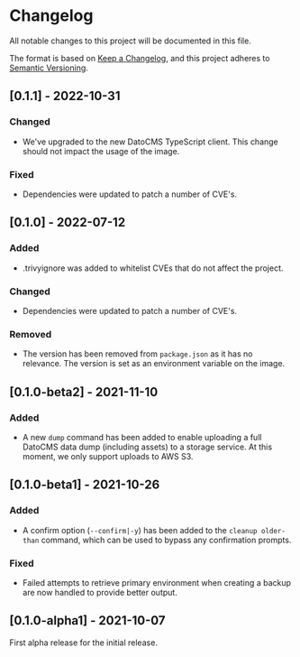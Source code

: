 Changelog
===

All notable changes to this project will be documented in this file.

The format is based on [Keep a Changelog](https://keepachangelog.com/en/1.0.0/),
and this project adheres to [Semantic Versioning](https://semver.org/spec/v2.0.0.html).

## [0.1.1] - 2022-10-31

### Changed
- We've upgraded to the new DatoCMS TypeScript client. This change should not impact the usage of the image.

### Fixed
- Dependencies were updated to patch a number of CVE's.

## [0.1.0] - 2022-07-12

### Added
- .trivyignore was added to whitelist CVEs that do not affect the project. 

### Changed
- Dependencies were updated to patch a number of CVE's.

### Removed
- The version has been removed from `package.json` as it has no relevance. The version is set as an environment variable
  on the image.

## [0.1.0-beta2] - 2021-11-10

### Added
- A new `dump` command has been added to enable uploading a full DatoCMS data dump (including assets) to a storage
  service. At this moment, we only support uploads to AWS S3.

## [0.1.0-beta1] - 2021-10-26

### Added
- A confirm option (`--confirm|-y`) has been added to the `cleanup older-than` command, which can be used to bypass any 
  confirmation prompts.

### Fixed
- Failed attempts to retrieve primary environment when creating a backup are now handled to provide better output.

## [0.1.0-alpha1] - 2021-10-07

First alpha release for the initial release.
